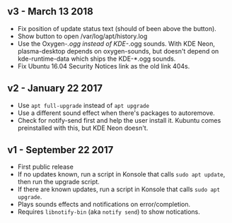## v3 - March 13 2018

* Fix position of update status text (should of been above the button).
* Show button to open /var/log/apt/history.log
* Use the Oxygen-*.ogg instead of KDE-*.ogg sounds. With KDE Neon, plasma-desktop depends on oxygen-sounds, but doesn't depend on kde-runtime-data which ships the KDE-*.ogg sounds.
* Fix Ubuntu 16.04 Security Notices link as the old link 404s.

## v2 - January 22 2017

* Use `apt full-upgrade` instead of `apt upgrade`
* Use a different sound effect when there's packages to autoremove.
* Check for notify-send first and help the user install it. Kubuntu comes preinstalled with this, but KDE Neon doesn't.

## v1 - September 22 2017

* First public release
* If no updates known, run a script in Konsole that calls `sudo apt update`, then run the upgrade script.
* If there are known updates, run a script in Konsole that calls `sudo apt upgrade`.
* Plays sounds effects and notifications on error/completion.
* Requires `libnotify-bin` (aka `notify send`) to show notications.
